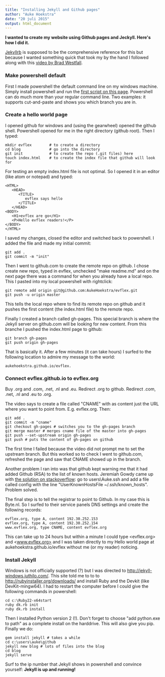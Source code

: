 ```yaml
---
title: "Installing Jekyll and Github pages"
author: "Auke Hoekstra"
date: "20 juli 2015"
output: html_document
---
```


**I wanted to create my website using Github pages and Jeckyll. Here's how I did it.**

[Jekyllrb](jekyllrb.com) is supposed to be the comprehensive reference for this but because I wanted something quick that took my by the hand I followed along with this [video by Brad Westfall](https://youtu.be/nN6QuNqmAwk).

### Make powershell default
First I made powershell the default command line on my windows machine. Simply install powershell and run the [first script on this page](http://blogs.interfacett.com/how-make-powershell-default-console-windows-server-core). Powershell can do much more than your regular command line. Two examples: it supports cut-and-paste and shows you which branch you are in.

### Create a hello world page
I opened github for windows and (using the gearwheel) opened the github shell. Powershell opened for me in the right directory (github root). Then I typed:

    mkdir evflex        # to create a directory
    cd blog             # go into the directory
    git init            # to create the repo (.git files) here
    touch index.html    # to create the index file that github will look for

For testing an empty index.html file is not optimal. So I opened it in an editor (like atom or notepad) and typed:

    <HTML>
       <HEAD>
          <TITLE>
             evflex says hello
          </TITLE>
       </HEAD>
    <BODY>
       <H1>evflex are go</H1>
       <P>Hello evflex readers!</P>
    </BODY>
    </HTML>

I saved my changes, closed the editor and switched back to powershell. I added the file and made my initial commit:

    git add .
    git commit -m "init"

Then I went to github.com to create the remote repo on github. I chose create new repo, typed in evflex, unchecked "make readme.md" and on the next page there was a command for when you already have a local repo. This I pasted into my local powershell with rightclick:

    git remote add origin git@github.com:AukeHoekstra/evflex.git
    git push -u origin master

This tells the local repo where to find its remote repo on github and it pushes the first content (the index.html file) to the remote repo.

Finally I created a branch called gh-pages. This special branch is where the Jekyll server on github.com will be looking for new content. From this branche I pushed the index.html page to github:

    git branch gh-pages
    git push origin gh-pages

That is basically it. After a few minutes (it can take hours) I surfed to the following location to admire my message to the world:

    aukehoekstra.github.io/evflex.

### Connect evflex.github.io to evflex.org
Buy .org and .com, .net, .nl and .eu.
Redirect .org to github.
Redirect .com, .net, .nl and .eu to .org.

The video says to create a file called "CNAME" with as content just the URL where you want to point from. E.g. evflex.org. Then:

    git add .
    git commit -m "cname"
    git checkout gh-pages # switches you to the gh-pages branch
    git merge master # merges cname file of the master into gh-pages
    git push --set-upstream origin gh-pages
    git push # puts the content of gh-pages on github

The first time I failed because the video did not prompt me to set the upstream branch. But this worked so to check I went to github.com, refreshed the page and saw that CNAME showed up in the branch.

Another problem I ran into was that github kept warning me that it had added Github (RSA) to the list of known hosts. Jeremiah Gowdy came up with [the solution on stackoverflow](http://stackoverflow.com/questions/9299651/warning-permanently-added-to-the-list-of-known-hosts-message-from-git): go to users\Auke\.ssh and add a file called config with the line "UserKnownHostsFile ~/.ssh/known_hosts". Problem solved.

The final step is to tell the registrar to point to Github. In my case this is Byte.nl. So I surfed to their service panels DNS settings and create the following records:

    evflex.org, type A, content 192.30.252.153
    evflex.org, type A, content 192.30.252.154
    www.evflex.org, type CNAME, content evflex.org

This can take up to 24 hours but within a minute I could type <evflex.org> and <www.evflex.org> and I was taken directly to my Hello world page at aukehoekstra.github.io/evflex without me (or my reader) noticing.

### Install Jekyll
Windows is not officially supported (?) but I was directed to <http://jekyll-windows.juthilo.com/>. This site told me to to to <http://rubyinstaller.org/downloads/> and install Ruby and the Devkit (like DevKit-mingw64). I had to restart the computer before I could give the following commands in powershell:

    cd c:\Ruby22-x64start
    ruby dk.rb init
    ruby dk.rb install

Then I installed Python version 2 (!). Don't forget to choose "add python.exe to path" as a complete install on the harddrive. This will also give you pip. Finally we do:

    gem install jekyll # takes a while
    cd c:\users\auke\github
    jekyll new blog # lots of files into the blog
    cd blog
    jekyll serve

Surf to the ip number that Jekyll shows in powershell and convince yourself: **Jekyll is up and running!**
